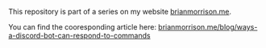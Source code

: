 This repository is part of a series on my website [brianmorrison.me](https://brianmorrison.me).

You can find the cooresponding article here: [brianmorrison.me/blog/ways-a-discord-bot-can-respond-to-commands](https://brianmorrison.me/blog/ways-a-discord-bot-can-respond-to-commands)
